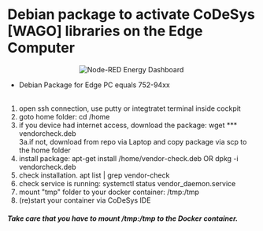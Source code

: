 # Debian package to activate CoDeSys [WAGO] libraries on the Edge Computer

<p align="center">
<img src="images/dashboard.png"
     alt="Node-RED Energy Dashboard"
     title="Node-RED Energy Dashboard"/>
</p>

- Debian Package for Edge PC equals 752-94xx<br><br>

1. open ssh connection, use putty or integtratet terminal inside cockpit<br>
2. goto home folder: cd /home<br>
3. if you device had internet access, download the package: wget *** vendorcheck.deb<br>
3a.if not, download from repo via Laptop and copy package via scp to the home folder<br>
4. install package: apt-get install /home/vendor-check.deb  OR  dpkg -i vendorcheck.deb<br>
5. check installation. apt list | grep vendor-check<br>
6. check service is running: systemctl status vendor_daemon.service<br>
7. mount "tmp" folder to your docker container: /tmp:/tmp<br>
8. (re)start your container via CoDeSys IDE<br> 

<H5>Take care that you have to mount /tmp:/tmp to the Docker container.</H5>
<br>



